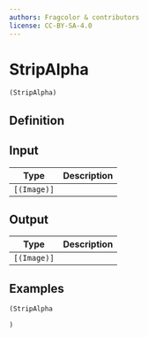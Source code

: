 ```yaml
---
authors: Fragcolor & contributors
license: CC-BY-SA-4.0
---
```



# StripAlpha

```clojure
(StripAlpha)
```


## Definition




## Input

| Type | Description |
|------|-------------|
| `[(Image)]` |  |


## Output

| Type | Description |
|------|-------------|
| `[(Image)]` |  |


## Examples

```clojure
(StripAlpha

)
```
